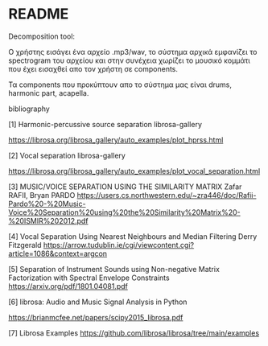 # README
Decomposition tool: 

Ο χρήστης εισάγει ένα αρχείο .mp3/wav, το σύστημα αρχικά εμφανίζει το spectrogram του αρχείου και στην συνέχεια χωρίζει το μουσικό κομμάτι που έχει εισαχθεί απο τον χρήστη σε components. 

Τα components που προκύπτουν απο το σύστημα μας είναι drums, harmonic part, acapella. 




bibliography

[1] Harmonic-percussive source separation
librosa-gallery

https://librosa.org/librosa_gallery/auto_examples/plot_hprss.html

[2] Vocal separation
librosa-gallery

https://librosa.org/librosa_gallery/auto_examples/plot_vocal_separation.html

[3] MUSIC/VOICE SEPARATION USING THE SIMILARITY MATRIX
Zafar RAFII, Bryan PARDO
https://users.cs.northwestern.edu/~zra446/doc/Rafii-Pardo%20-%20Music-Voice%20Separation%20using%20the%20Similarity%20Matrix%20-%20ISMIR%202012.pdf

[4] Vocal Separation Using Nearest Neighbours and Median Filtering
Derry Fitzgerald 
https://arrow.tudublin.ie/cgi/viewcontent.cgi?article=1086&context=argcon

[5] Separation of Instrument Sounds using
Non-negative Matrix Factorization with Spectral
Envelope Constraints
https://arxiv.org/pdf/1801.04081.pdf

[6] librosa: Audio and Music Signal Analysis in Python

https://brianmcfee.net/papers/scipy2015_librosa.pdf

[7] Librosa Examples 
https://github.com/librosa/librosa/tree/main/examples
